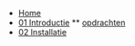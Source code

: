 <!-- docs/_sidebar.md -->

* [Home](/)
* [01 Introductie](./01_introductie/01_introductie.md)
** [opdrachten](./01_introductie/99_opdrachten.md)
* [02 Installatie](./02_installatie/01_installatie.md)
